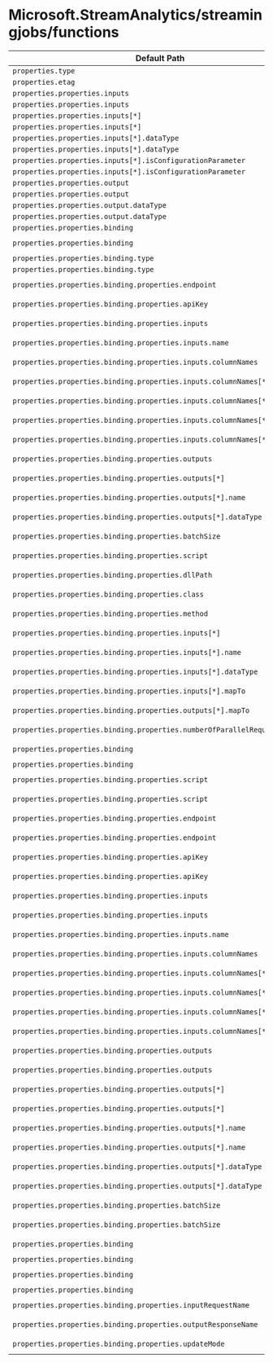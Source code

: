 # Microsoft.StreamAnalytics/streamingjobs/functions

| Default Path | Alias |
|---|---|
| `properties.type` | `Microsoft.StreamAnalytics/streamingjobs/functions/type` |
| `properties.etag` | `Microsoft.StreamAnalytics/streamingjobs/functions/etag` |
| `properties.properties.inputs` | `Microsoft.StreamAnalytics/streamingjobs/functions/Scalar.inputs` |
| `properties.properties.inputs` | `Microsoft.StreamAnalytics/streamingjobs/functions/inputs` |
| `properties.properties.inputs[*]` | `Microsoft.StreamAnalytics/streamingjobs/functions/Scalar.inputs[*]` |
| `properties.properties.inputs[*]` | `Microsoft.StreamAnalytics/streamingjobs/functions/inputs[*]` |
| `properties.properties.inputs[*].dataType` | `Microsoft.StreamAnalytics/streamingjobs/functions/Scalar.inputs[*].dataType` |
| `properties.properties.inputs[*].dataType` | `Microsoft.StreamAnalytics/streamingjobs/functions/inputs[*].dataType` |
| `properties.properties.inputs[*].isConfigurationParameter` | `Microsoft.StreamAnalytics/streamingjobs/functions/Scalar.inputs[*].isConfigurationParameter` |
| `properties.properties.inputs[*].isConfigurationParameter` | `Microsoft.StreamAnalytics/streamingjobs/functions/inputs[*].isConfigurationParameter` |
| `properties.properties.output` | `Microsoft.StreamAnalytics/streamingjobs/functions/Scalar.output` |
| `properties.properties.output` | `Microsoft.StreamAnalytics/streamingjobs/functions/output` |
| `properties.properties.output.dataType` | `Microsoft.StreamAnalytics/streamingjobs/functions/Scalar.output.dataType` |
| `properties.properties.output.dataType` | `Microsoft.StreamAnalytics/streamingjobs/functions/output.dataType` |
| `properties.properties.binding` | `Microsoft.StreamAnalytics/streamingjobs/functions/Scalar.binding` |
| `properties.properties.binding` | `Microsoft.StreamAnalytics/streamingjobs/functions/binding.Microsoft-MachineLearning-WebService` |
| `properties.properties.binding.type` | `Microsoft.StreamAnalytics/streamingjobs/functions/Scalar.binding.type` |
| `properties.properties.binding.type` | `Microsoft.StreamAnalytics/streamingjobs/functions/binding.type` |
| `properties.properties.binding.properties.endpoint` | `Microsoft.StreamAnalytics/streamingjobs/functions/binding.Microsoft-MachineLearning-WebService.endpoint` |
| `properties.properties.binding.properties.apiKey` | `Microsoft.StreamAnalytics/streamingjobs/functions/binding.Microsoft-MachineLearning-WebService.apiKey` |
| `properties.properties.binding.properties.inputs` | `Microsoft.StreamAnalytics/streamingjobs/functions/binding.Microsoft-MachineLearning-WebService.inputs` |
| `properties.properties.binding.properties.inputs.name` | `Microsoft.StreamAnalytics/streamingjobs/functions/binding.Microsoft-MachineLearning-WebService.inputs.name` |
| `properties.properties.binding.properties.inputs.columnNames` | `Microsoft.StreamAnalytics/streamingjobs/functions/binding.Microsoft-MachineLearning-WebService.inputs.columnNames` |
| `properties.properties.binding.properties.inputs.columnNames[*]` | `Microsoft.StreamAnalytics/streamingjobs/functions/binding.Microsoft-MachineLearning-WebService.inputs.columnNames[*]` |
| `properties.properties.binding.properties.inputs.columnNames[*].name` | `Microsoft.StreamAnalytics/streamingjobs/functions/binding.Microsoft-MachineLearning-WebService.inputs.columnNames[*].name` |
| `properties.properties.binding.properties.inputs.columnNames[*].dataType` | `Microsoft.StreamAnalytics/streamingjobs/functions/binding.Microsoft-MachineLearning-WebService.inputs.columnNames[*].dataType` |
| `properties.properties.binding.properties.inputs.columnNames[*].mapTo` | `Microsoft.StreamAnalytics/streamingjobs/functions/binding.Microsoft-MachineLearning-WebService.inputs.columnNames[*].mapTo` |
| `properties.properties.binding.properties.outputs` | `Microsoft.StreamAnalytics/streamingjobs/functions/binding.Microsoft-MachineLearning-WebService.outputs` |
| `properties.properties.binding.properties.outputs[*]` | `Microsoft.StreamAnalytics/streamingjobs/functions/binding.Microsoft-MachineLearning-WebService.outputs[*]` |
| `properties.properties.binding.properties.outputs[*].name` | `Microsoft.StreamAnalytics/streamingjobs/functions/binding.Microsoft-MachineLearning-WebService.outputs[*].name` |
| `properties.properties.binding.properties.outputs[*].dataType` | `Microsoft.StreamAnalytics/streamingjobs/functions/binding.Microsoft-MachineLearning-WebService.outputs[*].dataType` |
| `properties.properties.binding.properties.batchSize` | `Microsoft.StreamAnalytics/streamingjobs/functions/binding.Microsoft-MachineLearning-WebService.batchSize` |
| `properties.properties.binding.properties.script` | `Microsoft.StreamAnalytics/streamingjobs/functions/binding.Microsoft-StreamAnalytics-JavascriptUdf.script` |
| `properties.properties.binding.properties.dllPath` | `Microsoft.StreamAnalytics/streamingjobs/functions/binding.Microsoft-StreamAnalytics-CLRUdf.dllPath` |
| `properties.properties.binding.properties.class` | `Microsoft.StreamAnalytics/streamingjobs/functions/binding.Microsoft-StreamAnalytics-CLRUdf.class` |
| `properties.properties.binding.properties.method` | `Microsoft.StreamAnalytics/streamingjobs/functions/binding.Microsoft-StreamAnalytics-CLRUdf.method` |
| `properties.properties.binding.properties.inputs[*]` | `Microsoft.StreamAnalytics/streamingjobs/functions/binding.Microsoft-MachineLearningServices.inputs[*]` |
| `properties.properties.binding.properties.inputs[*].name` | `Microsoft.StreamAnalytics/streamingjobs/functions/binding.Microsoft-MachineLearningServices.inputs[*].name` |
| `properties.properties.binding.properties.inputs[*].dataType` | `Microsoft.StreamAnalytics/streamingjobs/functions/binding.Microsoft-MachineLearningServices.inputs[*].dataType` |
| `properties.properties.binding.properties.inputs[*].mapTo` | `Microsoft.StreamAnalytics/streamingjobs/functions/binding.Microsoft-MachineLearningServices.inputs[*].mapTo` |
| `properties.properties.binding.properties.outputs[*].mapTo` | `Microsoft.StreamAnalytics/streamingjobs/functions/binding.Microsoft-MachineLearningServices.outputs[*].mapTo` |
| `properties.properties.binding.properties.numberOfParallelRequests` | `Microsoft.StreamAnalytics/streamingjobs/functions/binding.Microsoft-MachineLearningServices.numberOfParallelRequests` |
| `properties.properties.binding` | `Microsoft.StreamAnalytics/streamingjobs/functions/Scalar.binding.Microsoft-StreamAnalytics-JavascriptUdf` |
| `properties.properties.binding` | `Microsoft.StreamAnalytics/streamingjobs/functions/binding.Microsoft-MachineLearningServices` |
| `properties.properties.binding.properties.script` | `Microsoft.StreamAnalytics/streamingjobs/functions/Scalar.binding.Microsoft-StreamAnalytics-JavascriptUdf.script` |
| `properties.properties.binding.properties.script` | `Microsoft.StreamAnalytics/streamingjobs/functions/binding.Microsoft-StreamAnalytics-CLRUdf.script` |
| `properties.properties.binding.properties.endpoint` | `Microsoft.StreamAnalytics/streamingjobs/functions/Scalar.binding.Microsoft-MachineLearning-WebService.endpoint` |
| `properties.properties.binding.properties.endpoint` | `Microsoft.StreamAnalytics/streamingjobs/functions/binding.Microsoft-MachineLearningServices.endpoint` |
| `properties.properties.binding.properties.apiKey` | `Microsoft.StreamAnalytics/streamingjobs/functions/Scalar.binding.Microsoft-MachineLearning-WebService.apiKey` |
| `properties.properties.binding.properties.apiKey` | `Microsoft.StreamAnalytics/streamingjobs/functions/binding.Microsoft-MachineLearningServices.apiKey` |
| `properties.properties.binding.properties.inputs` | `Microsoft.StreamAnalytics/streamingjobs/functions/Scalar.binding.Microsoft-MachineLearning-WebService.inputs` |
| `properties.properties.binding.properties.inputs` | `Microsoft.StreamAnalytics/streamingjobs/functions/binding.Microsoft-MachineLearningServices.inputs` |
| `properties.properties.binding.properties.inputs.name` | `Microsoft.StreamAnalytics/streamingjobs/functions/Scalar.binding.Microsoft-MachineLearning-WebService.inputs.name` |
| `properties.properties.binding.properties.inputs.columnNames` | `Microsoft.StreamAnalytics/streamingjobs/functions/Scalar.binding.Microsoft-MachineLearning-WebService.inputs.columnNames` |
| `properties.properties.binding.properties.inputs.columnNames[*]` | `Microsoft.StreamAnalytics/streamingjobs/functions/Scalar.binding.Microsoft-MachineLearning-WebService.inputs.columnNames[*]` |
| `properties.properties.binding.properties.inputs.columnNames[*].name` | `Microsoft.StreamAnalytics/streamingjobs/functions/Scalar.binding.Microsoft-MachineLearning-WebService.inputs.columnNames[*].name` |
| `properties.properties.binding.properties.inputs.columnNames[*].dataType` | `Microsoft.StreamAnalytics/streamingjobs/functions/Scalar.binding.Microsoft-MachineLearning-WebService.inputs.columnNames[*].dataType` |
| `properties.properties.binding.properties.inputs.columnNames[*].mapTo` | `Microsoft.StreamAnalytics/streamingjobs/functions/Scalar.binding.Microsoft-MachineLearning-WebService.inputs.columnNames[*].mapTo` |
| `properties.properties.binding.properties.outputs` | `Microsoft.StreamAnalytics/streamingjobs/functions/Scalar.binding.Microsoft-MachineLearning-WebService.outputs` |
| `properties.properties.binding.properties.outputs` | `Microsoft.StreamAnalytics/streamingjobs/functions/binding.Microsoft-MachineLearningServices.outputs` |
| `properties.properties.binding.properties.outputs[*]` | `Microsoft.StreamAnalytics/streamingjobs/functions/Scalar.binding.Microsoft-MachineLearning-WebService.outputs[*]` |
| `properties.properties.binding.properties.outputs[*]` | `Microsoft.StreamAnalytics/streamingjobs/functions/binding.Microsoft-MachineLearningServices.outputs[*]` |
| `properties.properties.binding.properties.outputs[*].name` | `Microsoft.StreamAnalytics/streamingjobs/functions/Scalar.binding.Microsoft-MachineLearning-WebService.outputs[*].name` |
| `properties.properties.binding.properties.outputs[*].name` | `Microsoft.StreamAnalytics/streamingjobs/functions/binding.Microsoft-MachineLearningServices.outputs[*].name` |
| `properties.properties.binding.properties.outputs[*].dataType` | `Microsoft.StreamAnalytics/streamingjobs/functions/Scalar.binding.Microsoft-MachineLearning-WebService.outputs[*].dataType` |
| `properties.properties.binding.properties.outputs[*].dataType` | `Microsoft.StreamAnalytics/streamingjobs/functions/binding.Microsoft-MachineLearningServices.outputs[*].dataType` |
| `properties.properties.binding.properties.batchSize` | `Microsoft.StreamAnalytics/streamingjobs/functions/Scalar.binding.Microsoft-MachineLearning-WebService.batchSize` |
| `properties.properties.binding.properties.batchSize` | `Microsoft.StreamAnalytics/streamingjobs/functions/binding.Microsoft-MachineLearningServices.batchSize` |
| `properties.properties.binding` | `Microsoft.StreamAnalytics/streamingjobs/functions/Scalar.binding.Microsoft-MachineLearning-WebService` |
| `properties.properties.binding` | `Microsoft.StreamAnalytics/streamingjobs/functions/binding.Microsoft-StreamAnalytics-CLRUdf` |
| `properties.properties.binding` | `Microsoft.StreamAnalytics/streamingjobs/functions/binding.Microsoft-StreamAnalytics-JavascriptUdf` |
| `properties.properties.binding` | `Microsoft.StreamAnalytics/streamingjobs/functions/binding` |
| `properties.properties.binding.properties.inputRequestName` | `Microsoft.StreamAnalytics/streamingjobs/functions/binding.Microsoft-MachineLearningServices.inputRequestName` |
| `properties.properties.binding.properties.outputResponseName` | `Microsoft.StreamAnalytics/streamingjobs/functions/binding.Microsoft-MachineLearningServices.outputResponseName` |
| `properties.properties.binding.properties.updateMode` | `Microsoft.StreamAnalytics/streamingjobs/functions/binding.Microsoft-StreamAnalytics-CLRUdf.updateMode` |

